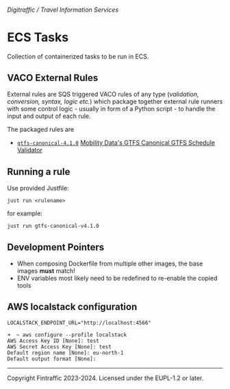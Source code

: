 ###### Digitraffic / Travel Information Services

# ECS Tasks

Collection of containerized tasks to be run in ECS.

## VACO External Rules

External rules are SQS triggered VACO rules of any type (_validation, conversion, syntax, logic etc._) which package
together external rule runners with some control logic - usually in form of a Python script - to handle the input
and output of each rule.

The packaged rules are

 - [`gtfs-canonical-4.1.0`](gtfs-canonical-v4.1.0) [Mobility Data's GTFS Canonical GTFS Schedule Validator](https://github.com/MobilityData/gtfs-validator/)

## Running a rule

Use provided Justfile:
```shell
just run <rulename>
```
for example:
```shell
just run gtfs-canonical-v4.1.0
```

## Development Pointers

 - When composing Dockerfile from multiple other images, the base images **must** match!
 - ENV variables most likely need to be redefined to re-enable the copied tools

## AWS localstack configuration

```shell
LOCALSTACK_ENDPOINT_URL="http://localhost:4566"

➜  ~ aws configure --profile localstack
AWS Access Key ID [None]: test
AWS Secret Access Key [None]: test
Default region name [None]: eu-north-1
Default output format [None]:
```

---
 
Copyright Fintraffic 2023-2024. Licensed under the EUPL-1.2 or later.

